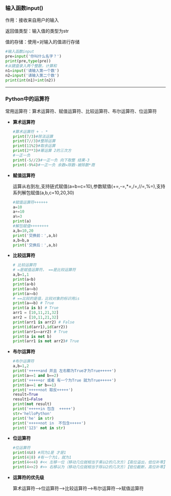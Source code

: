 ### 输入函数input()

作用：接收来自用户的输入

返回值类型：输入值的类型为str

值的存储：使用=对输入的值进行存储

```python
#输入函数input
pre=input('你叫什么名字？')
print(pre,type(pre))
#从键盘录入两个整数，计算和
n1=input('请输入第一个数')
n2=input('请输入第二个数')
print(int(n1)+int(n2))
```

------

### Python中的运算符

常用运算符：算术运算符、赋值运算符、比较运算符、布尔运算符、位运算符

- **算术运算符**

  ```python
  #算术运算符 + - *
  print(7/3)#除法运算
  print(7//3)#整除运算
  print(11%2)#取余运算
  print(2**3)#幂运算 2的三次方
  #一正一负
  print(-5//2)#一正一负 向下取整 结果-3
  print(-9%4)#一正一负 余数=除数-被除数*商
  ```

- **赋值运算符** 

  运算从右到左,支持链式赋值(a=b=c=10),参数赋值(+=,-=,*=,/=,//=,%=),支持系列解包赋值(a,b,c=10,20,30)

  ```python
  #赋值运算符++++++
  a=10
  a+=10
  a%=3
  print(a)
  #解包赋值++++++++
  a,b=10,20
  print('交换前：',a,b)
  a,b=b,a
  print('交换后：',a,b)
  ```


- **比较运算符**

  ```python
  # 比较运算符
  # =是赋值运算符， ==是比较运算符
  a,b=1,1
  print(a<b)
  print(a>b)
  print(a<=b)
  print(a>=b)
  # ==比较的是值，比较对象的标识用is
  print(a==b) # True
  print(a is b) # True
  arr1 = [10,11,21,32]
  arr2 = [10,11,21,32]
  print(arr1 is arr2) # False
  print(id(arr1),id(arr2))
  print(arr1==arr2) # True
  print(a is not b)
  print(arr1 is not arr2)# True
  ```

- **布尔运算符**

  ```python
  #布尔运算符
  a,b=1,2
  print('+++++and 并且 左右都为True才为True+++++')
  print(a==1 and b==2)
  print('+++++or 或者 有一个为True 就为True+++++')
  print(a==1 or b==1)
  print('+++++not 取反+++++')
  result=True
  result1=False
  print(not result)
  print('+++++in 包含  +++++')
  str='helloPython'
  print('he' in str)
  print('+++++not in  不包含+++++')
  print('123' not in str)
  ```

- **位运算符**

  ```python
  #位运算符
  print(4&8) #同为1是 才是1
  print(4|8) #有一个为1，就为1
  print(4<<4) #<< 左移一位（移动几位就相当于乘以2的几次方）【高位溢出，低位补零】
  print(4>>2) #>> 右移以为（移动几位就相当于除以2的几次方）【低位截断，高位补零】
  ```

- **运算符的优先级**

  算术运算符-->位运算符-->比较运算符-->布尔运算符-->赋值运算符


